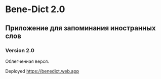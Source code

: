 # **Bene-Dict 2.0**



## Приложение для запоминания иностранных слов
### Version 2.0

Облегченная верся.

Deployed
https://benedict.web.app
